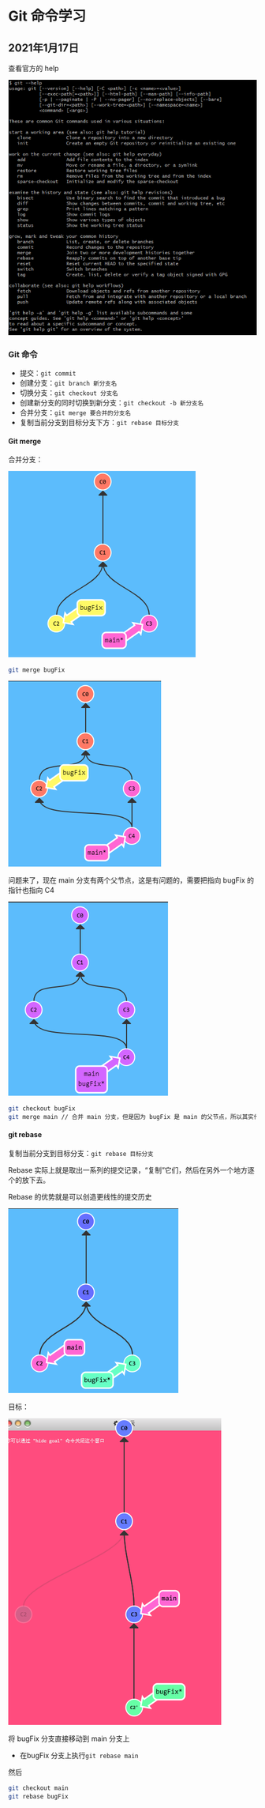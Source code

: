# Git 命令学习

## 2021年1月17日

查看官方的 help

![image-20210117155152524](Git命令学习.assets/image-20210117155152524.png)

### Git 命令

-   提交：`git commit` 
-   创建分支：`git branch 新分支名` 
-   切换分支：`git checkout 分支名` 
-   创建新分支的同时切换到新分支：`git checkout -b 新分支名` 
-   合并分支：`git merge 要合并的分支名`
-   复制当前分支到目标分支下方：`git rebase 目标分支`

#### Git merge

合并分支：

![image-20210117173306770](Git命令学习.assets/image-20210117173306770.png)

```bash
git merge bugFix
```

![image-20210117173518367](Git命令学习.assets/image-20210117173518367.png)

问题来了，现在 main 分支有两个父节点，这是有问题的，需要把指向 bugFix 的指针也指向 C4

![image-20210117173723757](Git命令学习.assets/image-20210117173723757.png)

```bash
git checkout bugFix
git merge main // 合并 main 分支，但是因为 bugFix 是 main 的父节点，所以其实什么也没干，只是移动了一下指针
```

#### git rebase

复制当前分支到目标分支：`git rebase 目标分支`

Rebase 实际上就是取出一系列的提交记录，“复制”它们，然后在另外一个地方逐个的放下去。

Rebase 的优势就是可以创造更线性的提交历史

![image-20210117175141527](Git命令学习.assets/image-20210117175141527.png)

目标：

![image-20210117175541222](Git命令学习.assets/image-20210117175541222.png)



将 bugFix 分支直接移动到 main 分支上

-   在bugFix 分支上执行`git rebase main`

然后

```bash
git checkout main
git rebase bugFix
```



